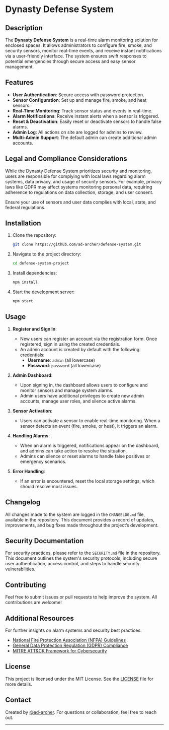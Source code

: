 # Dynasty Defense System

## Description
The **Dynasty Defense System** is a real-time alarm monitoring solution for enclosed spaces. It allows administrators to configure fire, smoke, and security sensors, monitor real-time events, and receive instant notifications via a user-friendly interface. The system ensures swift responses to potential emergencies through secure access and easy sensor management.

## Features
- **User Authentication**: Secure access with password protection.
- **Sensor Configuration**: Set up and manage fire, smoke, and heat sensors.
- **Real-Time Monitoring**: Track sensor status and events in real-time.
- **Alarm Notifications**: Receive instant alerts when a sensor is triggered.
- **Reset & Deactivation**: Easily reset or deactivate sensors to handle false alarms.
- **Admin Log**: All actions on site are logged for admins to review.
- **Multi-Admin Support**: The default admin can create additional admin accounts.

## Legal and Compliance Considerations
While the Dynasty Defense System prioritizes security and monitoring, users are responsible for complying with local laws regarding alarm systems, data privacy, and usage of security sensors. For example, privacy laws like GDPR may affect systems monitoring personal data, requiring adherence to regulations on data collection, storage, and user consent. 

Ensure your use of sensors and user data complies with local, state, and federal regulations.

## Installation
1. Clone the repository:
   ```bash
   git clone https://github.com/ad-archer/defense-system.git
   ```
2. Navigate to the project directory:
   ```bash
   cd defense-system-project
   ```
3. Install dependencies:
   ```bash
   npm install
   ```
4. Start the development server:
   ```bash
   npm start
   ```

## Usage
1. **Register and Sign In**:
   - New users can register an account via the registration form. Once registered, sign in using the created credentials.
   - An admin account is created by default with the following credentials:
     - **Username**: `admin` (all lowercase)
     - **Password**: `password` (all lowercase)

2. **Admin Dashboard**:
   - Upon signing in, the dashboard allows users to configure and monitor sensors and manage system alarms.
   - Admin users have additional privileges to create new admin accounts, manage user roles, and silence active alarms.

3. **Sensor Activation**:
   - Users can activate a sensor to enable real-time monitoring. When a sensor detects an event (fire, smoke, or heat), it triggers an alarm.

4. **Handling Alarms**:
   - When an alarm is triggered, notifications appear on the dashboard, and admins can take action to resolve the situation.
   - Admins can silence or reset alarms to handle false positives or emergency scenarios.

5. **Error Handling**:
   - If an error is encountered, reset the local storage settings, which should resolve most issues.

## Changelog
All changes made to the system are logged in the `CHANGELOG.md` file, available in the repository. This document provides a record of updates, improvements, and bug fixes made throughout the project’s development.

## Security Documentation
For security practices, please refer to the `SECURITY.md` file in the repository. This document outlines the system's security protocols, including secure user authentication, access control, and steps to handle security vulnerabilities.

## Contributing
Feel free to submit issues or pull requests to help improve the system. All contributions are welcome!

## Additional Resources
For further insights on alarm systems and security best practices:
- [National Fire Protection Association (NFPA) Guidelines](https://www.nfpa.org)
- [General Data Protection Regulation (GDPR) Compliance](https://gdpr.eu)
- [MITRE ATT&CK Framework for Cybersecurity](https://attack.mitre.org/)

## License
This project is licensed under the MIT License. See the [LICENSE](LICENSE) file for more details.

## Contact
Created by [@ad-archer](https://github.com/ad-archer). For questions or collaboration, feel free to reach out.

--- 
